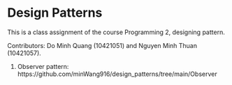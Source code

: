 # Design Patterns

This is a class assignment of the course Programming 2, designing pattern.

Contributors: Do Minh Quang (10421051) and Nguyen Minh Thuan (10421057).

<ol>
<li>Observer pattern: https://github.com/minWang916/design_patterns/tree/main/Observer </li>
</ol>                           
